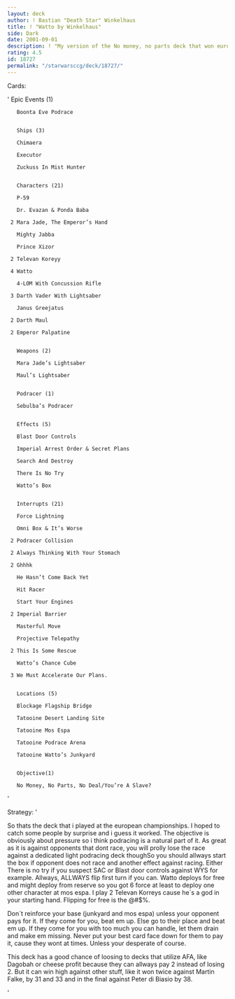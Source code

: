 ```yaml
---
layout: deck
author: ! Bastian "Death Star" Winkelhaus
title: ! "Watto by Winkelhaus"
side: Dark
date: 2001-09-01
description: ! "My version of the No money, no parts deck that won european championships."
rating: 4.5
id: 18727
permalink: "/starwarsccg/deck/18727/"
---
```

Cards: 

'       Epic Events (1)

       Boonta Eve Podrace 


       Ships (3)

       Chimaera 

       Executor 

       Zuckuss In Mist Hunter 


       Characters (21)

       P-59 

       Dr. Evazan & Ponda Baba 

     2 Mara Jade, The Emperor’s Hand 

       Mighty Jabba 

       Prince Xizor 

     2 Televan Koreyy 

     4 Watto 

       4-LOM With Concussion Rifle 

     3 Darth Vader With Lightsaber 

       Janus Greejatus 

     2 Darth Maul 

     2 Emperor Palpatine


       Weapons (2)

       Mara Jade’s Lightsaber 

       Maul’s Lightsaber 


       Podracer (1)

       Sebulba’s Podracer 


       Effects (5)

       Blast Door Controls 

       Imperial Arrest Order & Secret Plans 

       Search And Destroy 

       There Is No Try 

       Watto’s Box 


       Interrupts (21)

       Force Lightning 

       Omni Box & It’s Worse 

     2 Podracer Collision 

     2 Always Thinking With Your Stomach 

     2 Ghhhk 

       He Hasn’t Come Back Yet 

       Hit Racer 

       Start Your Engines 

     2 Imperial Barrier 

       Masterful Move 

       Projective Telepathy 

     2 This Is Some Rescue 

       Watto’s Chance Cube 

     3 We Must Accelerate Our Plans. 


       Locations (5)

       Blockage Flagship Bridge 

       Tatooine Desert Landing Site 

       Tatooine Mos Espa 

       Tatooine Podrace Arena 

       Tatooine Watto’s Junkyard 


       Objective(1)

       No Money, No Parts, No Deal/You’re A Slave? 



'

Strategy: '

So thats the deck that i played at the european championships. I hoped to catch some people by surprise and i guess it worked. The objective is obviously about pressure so i think podracing is a natural part of it. As great as it is against opponents that dont race, you will prolly lose the race against a dedicated light podracing deck thoughSo you should allways start the box if opponent does not race and another effect against racing. Either There is no try if you suspect SAC or Blast door controls against WYS for example. Allways, ALLWAYS flip first turn if you can. Watto deploys for free and might deploy from reserve so you got 6 force at least to deploy one other character at mos espa. I play 2 Televan Korreys cause he´s a god in your starting hand. Flipping for free is the @#$%. 

Don´t reinforce your base (junkyard and mos espa) unless your opponent pays for it. If they come for you, beat em up. Else go to their place and beat em up. If they come for you with too much you can handle, let them drain and make em missing. Never put your best card face down for them to pay it,  cause they wont at times. Unless your desperate of course. 


This deck has a good chance of loosing to decks that utilize AFA, like Dagobah or cheese profit because they can allways pay 2 instead of losing 2. But it can win high against other stuff, like it won twice against Martin Falke, by 31 and 33 and in the final against Peter di Biasio by 38.


'
